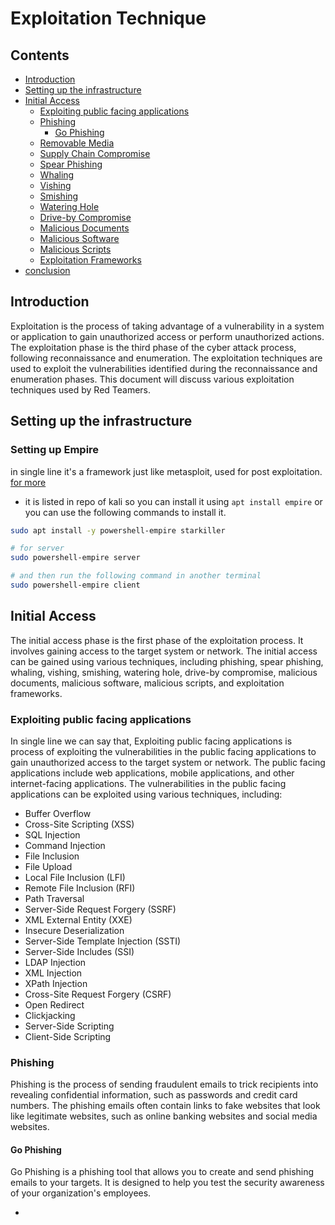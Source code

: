# Exploitation Technique

## Contents
- [Introduction](#introduction)
- [Setting up the infrastructure](#setting-up-the-infrastructure)
- [Initial Access](#initial-access)
    - [Exploiting public facing applications](#exploiting-public-facing-applications)
    - [Phishing](#phishing)
        - [Go Phishing](#go-phishing) 
    - [Removable Media](#removable-media)
    - [Supply Chain Compromise](#supply-chain-compromise)
    - [Spear Phishing](#spear-phishing)
    - [Whaling](#whaling)
    - [Vishing](#vishing)
    - [Smishing](#smishing)
    - [Watering Hole](#watering-hole)
    - [Drive-by Compromise](#drive-by-compromise)
    - [Malicious Documents](#malicious-documents)
    - [Malicious Software](#malicious-software)
    - [Malicious Scripts](#malicious-scripts)
    - [Exploitation Frameworks](#exploitation-frameworks)
- [conclusion](#conclusion)
  

## Introduction
Exploitation is the process of taking advantage of a vulnerability in a system or application to gain unauthorized access or perform unauthorized actions. The exploitation phase is the third phase of the cyber attack process, following reconnaissance and enumeration. The exploitation techniques are used to exploit the vulnerabilities identified during the reconnaissance and enumeration phases. This document will discuss various exploitation techniques used by Red Teamers.

## Setting up the infrastructure
<!-- ![alt text](image.png)
![alt text](image-1.png) -->

### Setting up Empire
in single line it's a framework just like metasploit, used for post exploitation. [for more](https://github.com/EmpireProject/Empire) 

- it is listed in repo of kali so you can install it using `apt install empire` or you can use the following commands to install it.

```bash
sudo apt install -y powershell-empire starkiller

# for server
sudo powershell-empire server

# and then run the following command in another terminal
sudo powershell-empire client

```



## Initial Access
The initial access phase is the first phase of the exploitation process. It involves gaining access to the target system or network. The initial access can be gained using various techniques, including phishing, spear phishing, whaling, vishing, smishing, watering hole, drive-by compromise, malicious documents, malicious software, malicious scripts, and exploitation frameworks.

### Exploiting public facing applications
In single line we can say that, Exploiting public facing applications is process of exploiting the vulnerabilities in the public facing applications to gain unauthorized access to the target system or network. The public facing applications include web applications, mobile applications, and other internet-facing applications. The vulnerabilities in the public facing applications can be exploited using various techniques, including:
- Buffer Overflow
- Cross-Site Scripting (XSS)
- SQL Injection
- Command Injection
- File Inclusion
- File Upload
- Local File Inclusion (LFI)
- Remote File Inclusion (RFI)
- Path Traversal
- Server-Side Request Forgery (SSRF)
- XML External Entity (XXE)
- Insecure Deserialization
- Server-Side Template Injection (SSTI)
- Server-Side Includes (SSI)
- LDAP Injection
- XML Injection
- XPath Injection
- Cross-Site Request Forgery (CSRF) 
- Open Redirect
- Clickjacking
- Server-Side Scripting
- Client-Side Scripting


### Phishing
Phishing is the process of sending fraudulent emails to trick recipients into revealing confidential information, such as passwords and credit card numbers. The phishing emails often contain links to fake websites that look like legitimate websites, such as online banking websites and social media websites.


#### Go Phishing

Go Phishing is a phishing tool that allows you to create and send phishing emails to your targets. It is designed to help you test the security awareness of your organization's employees.

-

